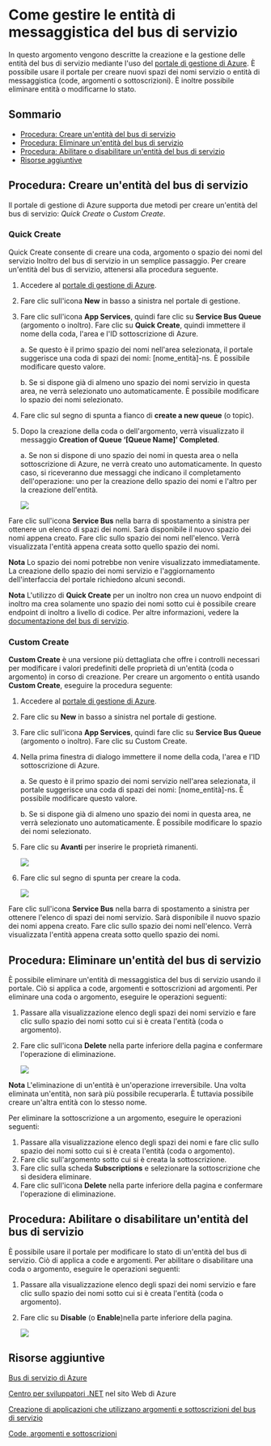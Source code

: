 <properties linkid="service-bus-manage-messaging-entitites" urlDisplayName="Traffic Manager" pageTitle="Manage Service Bus Messaging Entities - Azure" metaKeywords="" description="Learn how to create and manage your Service Bus entities using the Azure Management Portal." metaCanonical="" disqusComments="1" umbracoNaviHide="1" services="service-bus" documentationCenter="" title="How to Manage Service Bus Messaging Entities" authors="sethm" solutions="" />

<tags ms.service="service-bus" ms.workload="tbd" ms.tgt_pltfrm="na" ms.devlang="multiple" ms.topic="article" ms.date="01/01/1900" ms.author="sethm" />

# Come gestire le entità di messaggistica del bus di servizio

In questo argomento vengono descritte la creazione e la gestione delle entità del bus di servizio mediante l'uso del [portale di gestione di Azure][portale di gestione di Azure]. È possibile usare il portale per creare nuovi spazi dei nomi servizio o entità di messaggistica (code, argomenti o sottoscrizioni). È inoltre possibile eliminare entità o modificarne lo stato.

## Sommario

-   [Procedura: Creare un'entità del bus di servizio][Procedura: Creare un'entità del bus di servizio]
-   [Procedura: Eliminare un'entità del bus di servizio][Procedura: Eliminare un'entità del bus di servizio]
-   [Procedura: Abilitare o disabilitare un'entità del bus di servizio][Procedura: Abilitare o disabilitare un'entità del bus di servizio]
-   [Risorse aggiuntive][Risorse aggiuntive]

## <span id="create"></span></a>Procedura: Creare un'entità del bus di servizio

Il portale di gestione di Azure supporta due metodi per creare un'entità del bus di servizio: *Quick Create* o *Custom Create*.

### Quick Create

Quick Create consente di creare una coda, argomento o spazio dei nomi del servizio Inoltro del bus di servizio in un semplice passaggio. Per creare un'entità del bus di servizio, attenersi alla procedura seguente.

1.  Accedere al [portale di gestione di Azure][portale di gestione di Azure].
2.  Fare clic sull'icona **New** in basso a sinistra nel portale di gestione.
3.  Fare clic sull'icona **App Services**, quindi fare clic su **Service Bus Queue** (argomento o inoltro). Fare clic su **Quick Create**, quindi immettere il nome della coda, l'area e l'ID sottoscrizione di Azure.

    a. Se questo è il primo spazio dei nomi nell'area selezionata, il portale suggerisce una coda di spazi dei nomi: [nome\_entità]-ns. È possibile modificare questo valore.

    b. Se si dispone già di almeno uno spazio dei nomi servizio in questa area, ne verrà selezionato uno automaticamente. È possibile modificare lo spazio dei nomi selezionato.

4.  Fare clic sul segno di spunta a fianco di **create a new queue** (o topic).
5.  Dopo la creazione della coda o dell'argomento, verrà visualizzato il messaggio **Creation of Queue ‘[Queue Name]’ Completed**.

    a. Se non si dispone di uno spazio dei nomi in questa area o nella sottoscrizione di Azure, ne verrà creato uno automaticamente. In questo caso, si riceveranno due messaggi che indicano il completamento dell'operazione: uno per la creazione dello spazio dei nomi e l'altro per la creazione dell'entità.

    ![][0]

Fare clic sull'icona **Service Bus** nella barra di spostamento a sinistra per ottenere un elenco di spazi dei nomi. Sarà disponibile il nuovo spazio dei nomi appena creato. Fare clic sullo spazio dei nomi nell'elenco. Verrà visualizzata l'entità appena creata sotto quello spazio dei nomi.

**Nota** Lo spazio dei nomi potrebbe non venire visualizzato immediatamente. La creazione dello spazio dei nomi servizio e l'aggiornamento dell'interfaccia del portale richiedono alcuni secondi.

**Nota** L'utilizzo di **Quick Create** per un inoltro non crea un nuovo endpoint di inoltro ma crea solamente uno spazio dei nomi sotto cui è possibile creare endpoint di inoltro a livello di codice. Per altre informazioni, vedere la [documentazione del bus di servizio][documentazione del bus di servizio].

### Custom Create

**Custom Create** è una versione più dettagliata che offre i controlli necessari per modificare i valori predefiniti delle proprietà di un'entità (coda o argomento) in corso di creazione. Per creare un argomento o entità usando **Custom Create**, eseguire la procedura seguente:

1.  Accedere al [portale di gestione di Azure][portale di gestione di Azure].
2.  Fare clic su **New** in basso a sinistra nel portale di gestione.
3.  Fare clic sull'icona **App Services**, quindi fare clic su **Service Bus Queue** (argomento o inoltro). Fare clic su Custom Create.
4.  Nella prima finestra di dialogo immettere il nome della coda, l'area e l'ID sottoscrizione di Azure.

    a. Se questo è il primo spazio dei nomi servizio nell'area selezionata, il portale suggerisce una coda di spazi dei nomi: [nome\_entità]-ns. È possibile modificare questo valore.

    b. Se si dispone già di almeno uno spazio dei nomi in questa area, ne verrà selezionato uno automaticamente. È possibile modificare lo spazio dei nomi selezionato.

5.  Fare clic su **Avanti** per inserire le proprietà rimanenti.

    ![][1]

6.  Fare clic sul segno di spunta per creare la coda.

    ![][2]

Fare clic sull'icona **Service Bus** nella barra di spostamento a sinistra per ottenere l'elenco di spazi dei nomi servizio. Sarà disponibile il nuovo spazio dei nomi appena creato. Fare clic sullo spazio dei nomi nell'elenco. Verrà visualizzata l'entità appena creata sotto quello spazio dei nomi.

## <span id="delete"></span></a>Procedura: Eliminare un'entità del bus di servizio

È possibile eliminare un'entità di messaggistica del bus di servizio usando il portale. Ciò si applica a code, argomenti e sottoscrizioni ad argomenti. Per eliminare una coda o argomento, eseguire le operazioni seguenti:

1.  Passare alla visualizzazione elenco degli spazi dei nomi servizio e fare clic sullo spazio dei nomi sotto cui si è creata l'entità (coda o argomento).
2.  Fare clic sull'icona **Delete** nella parte inferiore della pagina e confermare l'operazione di eliminazione.

    ![][3]

**Nota** L'eliminazione di un'entità è un'operazione irreversibile. Una volta eliminata un'entità, non sarà più possibile recuperarla. È tuttavia possibile creare un'altra entità con lo stesso nome.

Per eliminare la sottoscrizione a un argomento, eseguire le operazioni seguenti:

1.  Passare alla visualizzazione elenco degli spazi dei nomi e fare clic sullo spazio dei nomi sotto cui si è creata l'entità (coda o argomento).
2.  Fare clic sull'argomento sotto cui si è creata la sottoscrizione.
3.  Fare clic sulla scheda **Subscriptions** e selezionare la sottoscrizione che si desidera eliminare.
4.  Fare clic sull'icona **Delete** nella parte inferiore della pagina e confermare l'operazione di eliminazione.

## <span id="disableenable"></span></a>Procedura: Abilitare o disabilitare un'entità del bus di servizio

È possibile usare il portale per modificare lo stato di un'entità del bus di servizio. Ciò di applica a code e argomenti. Per abilitare o disabilitare una coda o argomento, eseguire le operazioni seguenti:

1.  Passare alla visualizzazione elenco degli spazi dei nomi servizio e fare clic sullo spazio dei nomi sotto cui si è creata l'entità (coda o argomento).
2.  Fare clic su **Disable** (o **Enable**)nella parte inferiore della pagina.

    ![][4]

## <span id="seealso"></span></a>Risorse aggiuntive

[Bus di servizio di Azure][Bus di servizio di Azure]

[Centro per sviluppatori .NET][Centro per sviluppatori .NET] nel sito Web di Azure

[Creazione di applicazioni che utilizzano argomenti e sottoscrizioni del bus di servizio][Creazione di applicazioni che utilizzano argomenti e sottoscrizioni del bus di servizio]

[Code, argomenti e sottoscrizioni][Code, argomenti e sottoscrizioni]

  [portale di gestione di Azure]: http://manage.windowsazure.com
  [Procedura: Creare un'entità del bus di servizio]: #create
  [Procedura: Eliminare un'entità del bus di servizio]: #delete
  [Procedura: Abilitare o disabilitare un'entità del bus di servizio]: #disableenable
  [Risorse aggiuntive]: #seealso
  [0]: ./media/service-bus-manage-message-entities/QueueQuickCreate.png
  [documentazione del bus di servizio]: http://www.windowsazure.com/it-it/develop/net/how-to-guides/service-bus-relay/
  [1]: ./media/service-bus-manage-message-entities/AddQueue1.png
  [2]: ./media/service-bus-manage-message-entities/ConfigureQueue.png
  [3]: ./media/service-bus-manage-message-entities/DeleteEntity.png
  [4]: ./media/service-bus-manage-message-entities/DisableEnable.png
  [Bus di servizio di Azure]: http://go.microsoft.com/fwlink/?LinkId=266834
  [Centro per sviluppatori .NET]: http://go.microsoft.com/fwlink/?LinkID=262187
  [Creazione di applicazioni che utilizzano argomenti e sottoscrizioni del bus di servizio]: http://go.microsoft.com/fwlink/?LinkId=264293
  [Code, argomenti e sottoscrizioni]: http://go.microsoft.com/fwlink/?LinkId=264291
